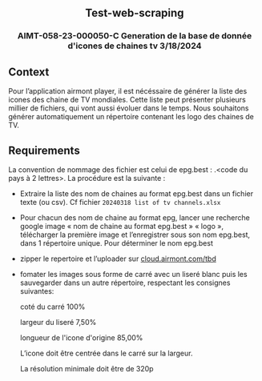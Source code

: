 
<h2 align="center">Test-web-scraping</h3>
<h3 align="center">AIMT-058-23-000050-C Generation de la base de donnée d'icones de chaines tv 3/18/2024</h3>


## Context

Pour l’application airmont player, il est nécéssaire de générer la liste des icones des chaine de TV mondiales.
Cette liste peut présenter plusieurs millier de fichiers, qui vont aussi évoluer dans le temps.
Nous souhaitons générer automatiquement un répertoire contenant les logo des chaines de TV.

## Requirements


La convention de nommage des fichier est celui de epg.best : <nom de la chaine sans espaces>.<code du pays à 2 lettres>.
La procédure est la suivante :

* Extraire la liste des nom de chaines au format epg.best dans un fichier texte (ou csv). Cf fichier `20240318 list of tv
channels.xlsx`
* Pour chacun des nom de chaine au format epg, lancer une recherche google image « nom de chaine au format
epg.best » « logo », télécharger la première image et l’enregistrer sous son nom epg.best, dans 1 répertoire unique.
Pour déterminer le nom epg.best
* zipper le repertoire et l’uploader sur <a href = "cloud.airmont.com/tbd"> cloud.airmont.com/tbd</a>
* fomater les images sous forme de carré avec un liseré blanc puis les sauvegarder dans un autre répertoire, respectant les consignes suivantes:
  
    coté du carré 100%
  
    largeur du liseré 7,50%
  
    longueur de l'icone d'origine 85,00%
  
    L’icone doit être centrée dans le carré sur la largeur.
  
    La résolution minimale doit être de 320p
